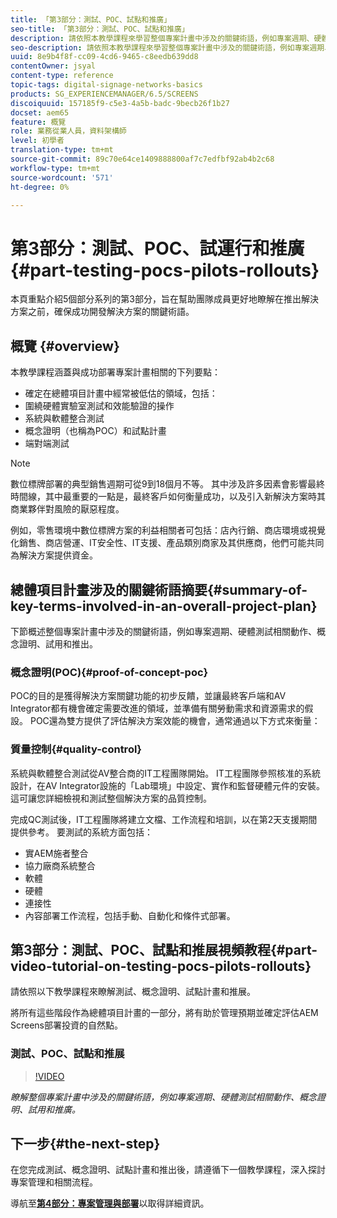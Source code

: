 ```yaml
---
title: 「第3部分：測試、POC、試點和推廣」
seo-title: 「第3部分：測試、POC、試點和推廣」
description: 請依照本教學課程來學習整個專案計畫中涉及的關鍵術語，例如專案週期、硬體測試相關動作、概念證明、試用和推展。
seo-description: 請依照本教學課程來學習整個專案計畫中涉及的關鍵術語，例如專案週期、硬體測試相關動作、概念證明、試用和推展。
uuid: 8e9b4f8f-cc09-4cd6-9465-c8eedb639dd8
contentOwner: jsyal
content-type: reference
topic-tags: digital-signage-networks-basics
products: SG_EXPERIENCEMANAGER/6.5/SCREENS
discoiquuid: 157185f9-c5e3-4a5b-badc-9becb26f1b27
docset: aem65
feature: 概覽
role: 業務從業人員，資料架構師
level: 初學者
translation-type: tm+mt
source-git-commit: 89c70e64ce1409888800af7c7edfbf92ab4b2c68
workflow-type: tm+mt
source-wordcount: '571'
ht-degree: 0%

---
```



# 第3部分：測試、POC、試運行和推廣{#part-testing-pocs-pilots-rollouts}

本頁重點介紹5個部分系列的第3部分，旨在幫助團隊成員更好地瞭解在推出解決方案之前，確保成功開發解決方案的關鍵術語。

## 概覽 {#overview}

本教學課程涵蓋與成功部署專案計畫相關的下列要點：

* 確定在總體項目計畫中經常被低估的領域，包括：
* 圍繞硬體實驗室測試和效能驗證的操作
* 系統與軟體整合測試
* 概念證明（也稱為POC）和試點計畫
* 端對端測試

>[!NOTE]
>
>數位標牌部署的典型銷售週期可從9到18個月不等。 其中涉及許多因素會影響最終時間線，其中最重要的一點是，最終客戶如何衡量成功，以及引入新解決方案時其商業夥伴對風險的厭惡程度。

例如，零售環境中數位標牌方案的利益相關者可包括：店內行銷、商店環境或視覺化銷售、商店營運、IT安全性、IT支援、產品類別商家及其供應商，他們可能共同為解決方案提供資金。

## 總體項目計畫涉及的關鍵術語摘要{#summary-of-key-terms-involved-in-an-overall-project-plan}

下節概述整個專案計畫中涉及的關鍵術語，例如專案週期、硬體測試相關動作、概念證明、試用和推出。

### 概念證明(POC){#proof-of-concept-poc}

POC的目的是獲得解決方案關鍵功能的初步反饋，並讓最終客戶端和AV Integrator都有機會確定需要改進的領域，並準備有關勞動需求和資源需求的假設。 POC還為雙方提供了評估解決方案效能的機會，通常通過以下方式來衡量：

### 質量控制{#quality-control}

系統與軟體整合測試從AV整合商的IT工程團隊開始。 IT工程團隊參照核准的系統設計，在AV Integrator設施的「Lab環境」中設定、實作和監督硬體元件的安裝。 這可讓您詳細檢視和測試整個解決方案的品質控制。

完成QC測試後，IT工程團隊將建立文檔、工作流程和培訓，以在第2天支援期間提供參考。 要測試的系統方面包括：

* 實AEM施者整合
* 協力廠商系統整合
* 軟體
* 硬體
* 連接性
* 內容部署工作流程，包括手動、自動化和條件式部署。

## 第3部分：測試、POC、試點和推展視頻教程{#part-video-tutorial-on-testing-pocs-pilots-rollouts}

請依照以下教學課程來瞭解測試、概念證明、試點計畫和推展。

將所有這些階段作為總體項目計畫的一部分，將有助於管理預期並確定評估AEM Screens部署投資的自然點。

### 測試、POC、試點和推展

>[!VIDEO](https://video.tv.adobe.com/v/28405)

*瞭解整個專案計畫中涉及的關鍵術語，例如專案週期、硬體測試相關動作、概念證明、試用和推廣。*

## 下一步{#the-next-step}

在您完成測試、概念證明、試點計畫和推出後，請遵循下一個教學課程，深入探討專案管理和相關流程。

導航至&#x200B;**[第4部分：專案管理與部署](project-management-and-deployment.md)**&#x200B;以取得詳細資訊。
